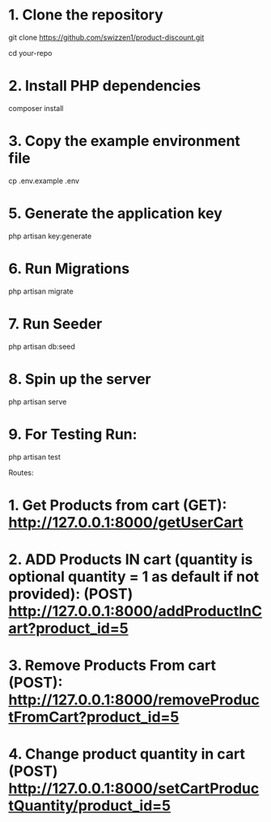 # 1. Clone the repository
git clone https://github.com/swizzen1/product-discount.git

cd your-repo

# 2. Install PHP dependencies
composer install

# 3. Copy the example environment file
cp .env.example .env

# 5. Generate the application key
php artisan key:generate

# 6. Run Migrations
php artisan migrate

# 7. Run Seeder
php artisan db:seed

# 8. Spin up the server
php artisan serve

# 9. For Testing Run:
php artisan test

Routes:

# 1. Get Products from cart (GET):  http://127.0.0.1:8000/getUserCart

# 2. ADD Products IN cart (quantity is optional quantity = 1 as default if not provided): (POST) http://127.0.0.1:8000/addProductInCart?product_id=5

# 3. Remove Products From cart (POST):  http://127.0.0.1:8000/removeProductFromCart?product_id=5

# 4. Change product quantity in cart (POST) http://127.0.0.1:8000/setCartProductQuantity/product_id=5
